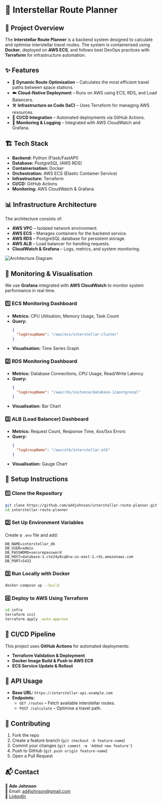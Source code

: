 # 🚀 Interstellar Route Planner

## 📌 Project Overview
The **Interstellar Route Planner** is a backend system designed to calculate and optimise interstellar travel routes. The system is containerised using **Docker**, deployed on **AWS ECS**, and follows best DevOps practices with **Terraform** for infrastructure automation.

## ✨ Features
- 📍 **Dynamic Route Optimisation** – Calculates the most efficient travel paths between space stations.
- ☁️ **Cloud-Native Deployment** – Runs on AWS using ECS, RDS, and Load Balancers.
- 🛠 **Infrastructure as Code (IaC)** – Uses Terraform for managing AWS resources.
- 🚀 **CI/CD Integration** – Automated deployments via GitHub Actions.
- 📡 **Monitoring & Logging** – Integrated with AWS CloudWatch and Grafana.

## 🏗 Tech Stack
- **Backend:** Python (Flask/FastAPI)
- **Database:** PostgreSQL (AWS RDS)
- **Containerisation:** Docker
- **Orchestration:** AWS ECS (Elastic Container Service)
- **Infrastructure:** Terraform
- **CI/CD:** GitHub Actions
- **Monitoring:** AWS CloudWatch & Grafana

## 📊 Infrastructure Architecture
The architecture consists of:
- **AWS VPC** – Isolated network environment.
- **AWS ECS** – Manages containers for the backend service.
- **AWS RDS** – PostgreSQL database for persistent storage.
- **AWS ALB** – Load balancer for handling requests.
- **CloudWatch & Grafana** – Logs, metrics, and system monitoring.

![Architecture Diagram](docs/architecture-diagram.png)

## 📡 Monitoring & Visualisation
We use **Grafana** integrated with **AWS CloudWatch** to monitor system performance in real time.

### **1️⃣ ECS Monitoring Dashboard**
- **Metrics:** CPU Utilisation, Memory Usage, Task Count
- **Query:**
  ```json
  {
    "logGroupName": "/aws/ecs/interstellar-cluster"
  }
  ```
- **Visualisation:** Time Series Graph

### **2️⃣ RDS Monitoring Dashboard**
- **Metrics:** Database Connections, CPU Usage, Read/Write Latency
- **Query:**
  ```json
  {
    "logGroupName": "/aws/rds/instance/database-1/postgresql"
  }
  ```
- **Visualisation:** Bar Chart

### **3️⃣ ALB (Load Balancer) Dashboard**
- **Metrics:** Request Count, Response Time, 4xx/5xx Errors
- **Query:**
  ```json
  {
    "logGroupName": "/aws/elb/interstellar-alb"
  }
  ```
- **Visualisation:** Gauge Chart

## 🔧 Setup Instructions
### 1️⃣ **Clone the Repository**
```sh
git clone https://github.com/ad4johnson/interstellar-route-planner.git
cd interstellar-route-planner
```

### 2️⃣ **Set Up Environment Variables**
Create a `.env` file and add:
```
DB_NAME=interstellar_db
DB_USER=admin
DB_PASSWORD=securepassword
DB_HOST=database-1.cte24y8cq8cw.us-east-1.rds.amazonaws.com
DB_PORT=5432
```

### 3️⃣ **Run Locally with Docker**
```sh
docker-compose up --build
```

### 4️⃣ **Deploy to AWS Using Terraform**
```sh
cd infra
terraform init
terraform apply -auto-approve
```

## 🚀 CI/CD Pipeline
This project uses **GitHub Actions** for automated deployments:
- **Terraform Validation & Deployment**
- **Docker Image Build & Push to AWS ECR**
- **ECS Service Update & Rollout**

## 📡 API Usage
- **Base URL:** `https://interstellar-api.example.com`
- **Endpoints:**
  - `GET /routes` – Fetch available interstellar routes.
  - `POST /calculate` – Optimise a travel path.

## 🤝 Contributing
1. Fork the repo
2. Create a feature branch (`git checkout -b feature-name`)
3. Commit your changes (`git commit -m 'Added new feature'`)
4. Push to GitHub (`git push origin feature-name`)
5. Open a Pull Request

## 📬 Contact
👤 **Ade Johnson**  
📧 Email: ad4johnson@gmail.com  
🔗 [LinkedIn](https://www.linkedin.com/in/ad4johnson)


